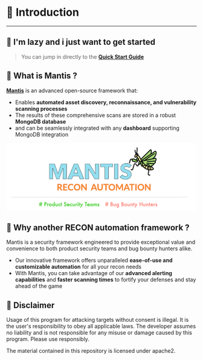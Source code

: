 # 👋 Introduction
-------

## 🥱 I'm lazy and i just want to get started

> You can jump in directly to the [**Quick Start Guide**](/./installation/installation-single.md)

## 🤔 What is Mantis ?

[**Mantis**](https://github.com/rust-lang/mdBook) is an advanced open-source framework that:

- Enables **automated asset discovery, reconnaissance, and vulnerability scanning processes**
- The results of these comprehensive scans are stored in a robust **MongoDB database**
- and can be seamlessly integrated with any **dashboard** supporting MongoDB integration

<img src="intro.jpg" class="img-rounded" alt="Mantis">


## 🤨 Why another RECON automation framework ?
Mantis is a security framework engineered to provide exceptional value and convenience to both product security teams and bug bounty hunters alike. 

- Our innovative framework offers unparalleled **ease-of-use and customizable automation** for all your recon needs 
- With Mantis, you can take advantage of our **advanced alerting capabilities** and **faster scanning times** to fortify your defenses and stay ahead of the game

## 🚨 Disclaimer

Usage of this program for attacking targets without consent is illegal. It is the user's responsibility to obey all applicable laws. The developer assumes no liability and is not responsible for any misuse or damage caused by this program. Please use responsibly.

The material contained in this repository is licensed under apache2.

